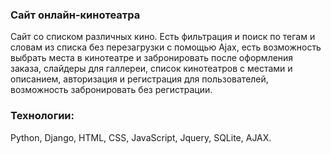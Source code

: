### Сайт онлайн-кинотеатра
Сайт со списком различных кино. Есть фильтрация и поиск по тегам и словам из списка без перезагрузки с помощью Ajax, есть возможность выбрать места в кинотеатре и забронировать после оформления заказа, слайдеры для галлереи, список кинотеатров с местами и описанием, авторизация и регистрация для пользователей, возможность забронировать без регистрации.

### Технологии:
Python, Django, HTML, CSS, JavaScript, Jquery, SQLite, AJAX.
